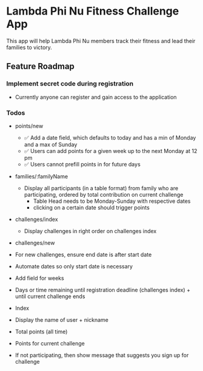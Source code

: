 # Lambda Phi Nu Fitness Challenge App

This app will help Lambda Phi Nu members track their fitness and lead their families to victory.

## Feature Roadmap ##

### Implement secret code during registration
- Currently anyone can register and gain access to the application

### Todos ###
- points/new
    + ✅ Add a date field, which defaults to today and has a min of Monday and a max of Sunday
    + ✅ Users can add points for a given week up to the next Monday at 12 pm
    + ✅ Users cannot prefill points in for future days
- families/:familyName
    + Display all participants (in a table format) from family who are participating, ordered by total contribution on current challenge
        * Table Head needs to be Monday-Sunday with respective dates
        * clicking on a certain date should trigger points
- challenges/index
    + Display challenges in right order on challenges index


- challenges/new
 - For new challenges, ensure end date is after start date
 - Automate dates so only start date is necessary
 - Add field for weeks
 - Days or time remaining until registration deadline (challenges index) + until current challenge ends  
- Index
 - Display the name of user + nickname 
 - Total points (all time)
 - Points for current challenge
 - If not participating, then show message that suggests you sign up for challenge

 
